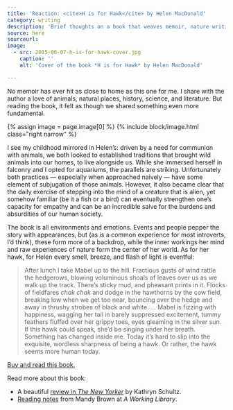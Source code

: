```yaml
---
title: 'Reaction: <cite>H is for Hawk</cite> by Helen MacDonald'
category: writing
description: 'Brief thoughts on a book that weaves memoir, nature writing, and literary analysis into a beautiful coherent whole — one of my favorites.'
source: here
sourceurl:
image:
  - src: 2015-06-07-h-is-for-hawk-cover.jpg
    caption: ''
    alt: 'Cover of the book *H is for Hawk* by Helen MacDonald'

---
```


No memoir has ever hit as close to home as this one for me. I share with the author a love of animals, natural places, history, science, and literature. But reading the book, it felt as though we shared something even more fundamental.

{% assign image = page.image[0] %}
{% include block/image.html class="right narrow" %}

I see my childhood mirrored in Helen’s: driven by a need for communion with animals, we both looked to established traditions that brought wild animals into our homes, to live alongside us. While she immersed herself in falconry and I opted for aquariums, the parallels are striking. Unfortunately both practices — especially when approached naively — have some element of subjugation of those animals. However, it also became clear that the daily exercise of stepping into the mind of a creature that is alien, yet somehow familiar (be it a fish or a bird) can eventually strengthen one’s capacity for empathy and can be an incredible salve for the burdens and absurdities of our human society.  

The book is all environments and emotions. Events and people pepper the story with appearances, but (as is a common experience for most introverts, I’d think), these form more of a backdrop, while the inner workings her mind and raw experiences of nature form the center of her world. As for her hawk, for Helen every smell, breeze, and flash of light is eventful:

> After lunch I take Mabel up to the hill. Fractious gusts of wind rattle the hedgerows, blowing voluminous shoals of leaves over us as we walk up the track. There’s sticky mud, and pheasant prints in it. Flocks of fieldfares *chak chak* and dodge in the hawthorns by the cow field, breaking low when we get too near, bouncing over the hedge and away in thrushy strobes of black and white. … Mabel is fizzing with happiness, wagging her tail in barely suppressed excitement, tummy feathers fluffed over her grippy toes, eyes gleaming in the silver sun. If this hawk could speak, she’d be singing under her breath. Something has changed inside me. Today it’s hard to slip into the exquisite, wordless sharpness of being a hawk. Or rather, the hawk seems more human today.


[Buy and read this book.](http://www.indiebound.org/book/9780802123411)

Read more about this book:

- A beautiful [review in *The New Yorker*](http://www.newyorker.com/magazine/2015/03/09/rapt) by Kathryn Schultz.
- [Reading notes](http://aworkinglibrary.com/reading/h-is-for-hawk/) from Mandy Brown at *A Working Library*.
